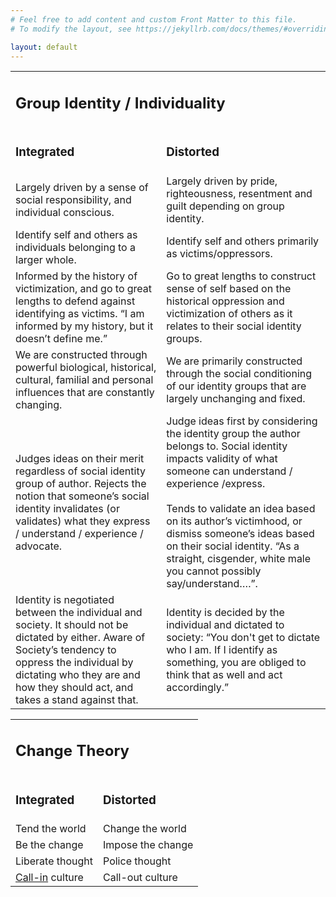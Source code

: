 ```yaml
---
# Feel free to add content and custom Front Matter to this file.
# To modify the layout, see https://jekyllrb.com/docs/themes/#overriding-theme-defaults

layout: default
---
```


<!----- Conversion time: 1.549 seconds.


Using this Markdown file:

1. Cut and paste this output into your source file.
2. See the notes and action items below regarding this conversion run.
3. Check the rendered output (headings, lists, code blocks, tables) for proper
   formatting and use a linkchecker before you publish this page.

Conversion notes:

* Docs to Markdown version 1.0β17
* Sun Jan 26 2020 06:36:03 GMT-0800 (PST)
* Source doc: https://docs.google.com/open?id=1HpBXoI0fLEB9zK9cHGwkmLTIV5U8hWHWyRgVfq1KKYY
----->



<table>
  <tr>
   <td colspan="4" >
<h2>Group Identity / Individuality</h2>


   </td>
  </tr>
  <tr>
   <td colspan="2" >
<h3>Integrated</h3>


   </td>
   <td colspan="2" >
<h3>Distorted</h3>


   </td>
  </tr>
  <tr>
   <td colspan="2" >Largely driven by a sense of social responsibility, and individual conscious.
   </td>
   <td colspan="2" >Largely driven by pride, righteousness, resentment and guilt depending on group identity.
   </td>
  </tr>
  <tr>
   <td colspan="2" >Identify self and others as individuals belonging to a larger whole.
   </td>
   <td colspan="2" >Identify self and others primarily as victims/oppressors. 
   </td>
  </tr>
  <tr>
   <td colspan="2" >Informed by the history of victimization, and go to great lengths to defend against identifying as victims. “I am informed by my history, but it doesn’t define me.”
   </td>
   <td colspan="2" >Go to great lengths to construct sense of self based on the historical oppression and victimization of others as it relates to their social identity groups.
   </td>
  </tr>
  <tr>
   <td colspan="2" >We are constructed through powerful biological, historical, cultural, familial and personal influences that are constantly changing. 
   </td>
   <td colspan="2" >We are primarily constructed through the social conditioning of our identity groups that are largely unchanging and fixed.
   </td>
  </tr>
  <tr>
   <td colspan="2" >Judges ideas on their merit regardless of social identity group of author. Rejects the notion that someone’s social identity invalidates (or validates) what they express / understand / experience / advocate.
   </td>
   <td colspan="2" >Judge ideas first by considering the identity group the author belongs to. Social identity impacts validity of what someone can understand / experience /express. 
<br><br>
Tends to validate an idea based on its author’s victimhood, or dismiss someone’s ideas based on their social identity. “As a straight, cisgender, white male you cannot possibly say/understand….”. 
   </td>
  </tr>
  <tr>
   <td colspan="2" >Identity is negotiated between the individual and society. It should not be dictated by either. Aware of Society’s tendency to oppress the individual by dictating who they are and how they should act, and takes a stand against that.
   </td>
   <td colspan="2" >Identity is decided by the individual and dictated to society: “You don't get to dictate who I am. If I identify as something, you are obliged to think that as well and act accordingly.”
   </td>
  </tr>
</table>



<table>
  <tr>
   <td colspan="4" >
<h2>Change Theory</h2>


   </td>
  </tr>
  <tr>
   <td colspan="2" >
<h3>Integrated</h3>


   </td>
   <td colspan="2" >
<h3>Distorted</h3>


   </td>
  </tr>
  <tr>
   <td colspan="2" >Tend the world
   </td>
   <td colspan="2" >Change the world
   </td>
  </tr>
  <tr>
   <td colspan="2" >Be the change
   </td>
   <td colspan="2" >Impose the change
   </td>
  </tr>
  <tr>
   <td colspan="2" >Liberate thought
   </td>
   <td colspan="2" >Police thought
   </td>
  </tr>
  <tr>
   <td colspan="2" ><a href="https://www.nytimes.com/2019/08/17/opinion/sunday/cancel-culture-call-out.html">Call-in</a> culture
   </td>
   <td colspan="2" >Call-out culture
   </td>
  </tr>
</table>


